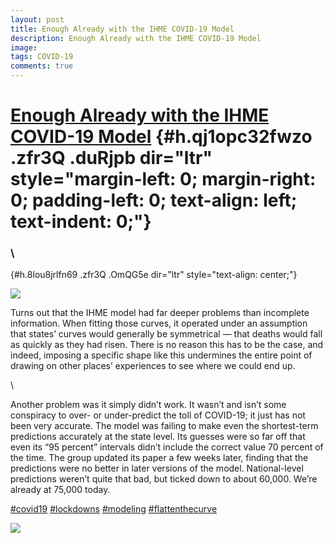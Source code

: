 ```yaml
---
layout: post
title: Enough Already with the IHME COVID-19 Model
description: Enough Already with the IHME COVID-19 Model
image: 
tags: COVID-19
comments: true
---
```


[Enough Already with the IHME COVID-19 Model](https://www.google.com/url?q=https%3A%2F%2Fwww.nationalreview.com%2F2020%2F05%2Fenough-already-with-the-ihme-covid-19-model%2F&sa=D&sntz=1&usg=AFQjCNGl3YSx9aIgEEul0U70oyvyYrAeIg) {#h.qj1opc32fwzo .zfr3Q .duRjpb dir="ltr" style="margin-left: 0; margin-right: 0; padding-left: 0; text-align: left; text-indent: 0;"}
================================================================================================================================================================================================================================

### \
 {#h.8lou8jrlfn69 .zfr3Q .OmQG5e dir="ltr" style="text-align: center;"}

[![](https://lh5.googleusercontent.com/S1FzdnZ6IDAPCZC0HSE9_go9EnU6tlQyFspTZNB9ff4jzIcf1LsFCM4JkF8AC5_3SBP7MoNkM_5fPFqn7WXsw7fTBu5ohXZO_elJvAqgzfzg19HbVTo=w1280)](https://www.google.com/url?q=https%3A%2F%2Fredcap.med.usc.edu%2Fsurveys%2F%3Fs%3DJ7KEL4YTKT&sa=D&sntz=1&usg=AFQjCNGgmJPVlIxKzdq9Pd16K5HC0kstRQ)

Turns out that the IHME model had far deeper problems than incomplete
information. When fitting those curves, it operated under an assumption
that states’ curves would generally be symmetrical — that deaths would
fall as quickly as they had risen. There is no reason this has to be the
case, and indeed, imposing a specific shape like this undermines the
entire point of drawing on other places’ experiences to see where we
could end up.

\

Another problem was it simply didn’t work. It wasn’t and isn’t some
conspiracy to over- or under-predict the toll of COVID-19; it just has
not been very accurate. The model was failing to make even the
shortest-term predictions accurately at the state level. Its guesses
were so far off that even its “95 percent” intervals didn’t include the
correct value 70 percent of the time. The group updated its paper a few
weeks later, finding that the predictions were no better in later
versions of the model. National-level predictions weren’t quite that
bad, but ticked down to about 60,000. We’re already at 75,000 today.

[\#covid19](https://www.google.com/url?q=https%3A%2F%2Fwww.linkedin.com%2Ffeed%2Fhashtag%2F%3Fkeywords%3Dcovid19%26highlightedUpdateUrns%3Durn%253Ali%253Aactivity%253A6664193008302465024&sa=D&sntz=1&usg=AFQjCNGieSkWFCEeLo56ql9nmKdX1RJGWg)
[\#lockdowns](https://www.google.com/url?q=https%3A%2F%2Fwww.linkedin.com%2Ffeed%2Fhashtag%2F%3Fkeywords%3Dlockdowns%26highlightedUpdateUrns%3Durn%253Ali%253Aactivity%253A6664193008302465024&sa=D&sntz=1&usg=AFQjCNEMfipBUIgfPicHyI1VX0q28XiWug)
[\#modeling](https://www.google.com/url?q=https%3A%2F%2Fwww.linkedin.com%2Ffeed%2Fhashtag%2F%3Fkeywords%3Dmodeling%26highlightedUpdateUrns%3Durn%253Ali%253Aactivity%253A6664193008302465024&sa=D&sntz=1&usg=AFQjCNEmX9SZ91AKq33HzYyCf2-vp9yGMw)
[\#flattenthecurve](https://www.google.com/url?q=https%3A%2F%2Fwww.linkedin.com%2Ffeed%2Fhashtag%2F%3Fkeywords%3Dflattenthecurve%26highlightedUpdateUrns%3Durn%253Ali%253Aactivity%253A6664193008302465024&sa=D&sntz=1&usg=AFQjCNGU_kr1HJ7sY0vyMaw4gCgJ2H-RzA)

![](https://lh5.googleusercontent.com/LIFOATPXF7b-xx5mDomdOwAEXE4yVAnJ6jkIyFEsoo3DzLVQWGDZK7RZyVPH5bOsoZVkhCeesTI3jAkfXMAWjywGVPTjPfJhHxhWIFhG7IegMiWh75ns=w1280)
